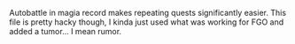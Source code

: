 Autobattle in magia record makes repeating quests significantly easier.
This file is pretty hacky though, I kinda just used what was working for FGO and added a tumor... I mean rumor.
